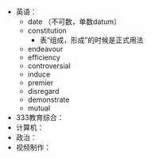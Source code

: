 - 英语：
	- date （不可数，单数datum）
	- constitution
		- 表“组成，形成”的时候是正式用法
	- endeavour
	- efficiency
	- controversial
	- induce
	- premier
	- disregard
	- demonstrate
	- mutual
- 333教育综合：
- 计算机：
- 政治：
- 视频制作：